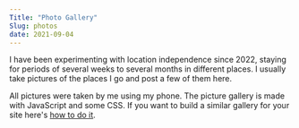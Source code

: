 ```yaml
---
Title: "Photo Gallery"
Slug: photos
date: 2021-09-04
---
```


<div>
    <p>I have been experimenting with location independence since 2022, staying for periods of several weeks to several months in different places. I usually take pictures of the places I go and post a few of them here.</p>    
    <p>All pictures were taken by me using my phone. The picture gallery is made with JavaScript and some CSS. If you want to build a similar gallery for your site here's <a href="/project/photos/">how to do it</a>.</p>
    <br />
    <p id="pix"></p>
</div>

<script src="/js/pix.js"></script>
